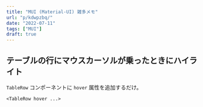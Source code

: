 ```yaml
---
title: "MUI (Material-UI) 雑多メモ"
url: "p/kdwpzbq/"
date: "2022-07-11"
tags: ["MUI"]
draft: true
---
```


テーブルの行にマウスカーソルが乗ったときにハイライト
----

`TableRow` コンポーネントに `hover` 属性を追加するだけ。

```tsx
<TableRow hover ...>
```

